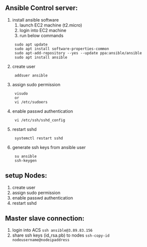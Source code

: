## Ansible Control server:
  1. install ansible software 
     1. launch EC2 machine (t2.micro) 
     2. login into EC2 machine
     3. run below commands
     ```
      sudo apt update
      sudo apt install software-properties-common
      sudo apt-add-repository --yes --update ppa:ansible/ansible
      sudo apt install ansible
     ```
 2. create user 
    ```
     addsuer ansible
    ```
 3. assign sudo permission
    ```
     visudo
     or
     vi /etc/sudoers
    ```
 4. enable passwd authentication
    ```
     vi /etc/ssh/sshd_config
    ```
 5. restart sshd
    ```
     systemctl restart sshd
    ```
 6. generate ssh keys from ansible user
    ```
     su ansible 
     ssh-keygen
    ```


## setup Nodes:
  1. create user
  2. assign sudo permission
  3. enable passwd authentication
  4. restart sshd

## Master slave connection:
   1. login into ACS 
     ```
     ssh ansible@3.89.83.156
     ```
   2. share ssh keys (id_rsa.pb) to nodes
     ```
     ssh-copy-id nodeusername@nodeipaddress
     ```
